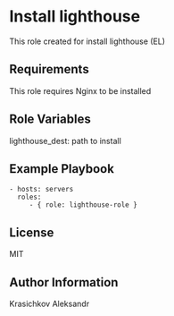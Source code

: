 Install lighthouse
=========

This role created for install lighthouse (EL)

Requirements
------------

This role requires Nginx to be installed

Role Variables
--------------

lighthouse_dest: path to install

Example Playbook
----------------

    - hosts: servers
      roles:
         - { role: lighthouse-role }

License
-------

MIT

Author Information
------------------

Krasichkov Aleksandr
